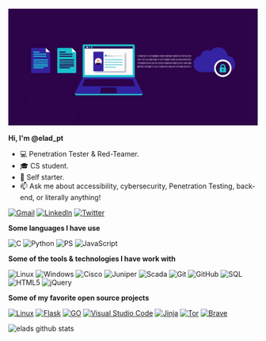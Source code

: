 ![Header](https://github.com/Sh3lldor/Sh3lldor/blob/master/cyber.gif)


**Hi, I'm @elad_pt**

-   :computer: Penetration Tester & Red-Teamer.
-   :mortar_board: CS student.
-   :mount_fuji: Self starter.
-   :mailbox: Ask me about accessibility, cybersecurity, Penetration Testing, back-end, or literally anything!

[![Gmail](https://img.shields.io/badge/-GMAIL-D14836?style=for-the-badge&logo=gmail&logoColor=white)](mailto:eladpt7@gmail.com)
[![LinkedIn](https://img.shields.io/badge/-LINKEDIN-0077B5?style=for-the-badge&logo=linkedin&logoColor=white)](https://www.linkedin.com/in/eladpt/)
[![Twitter](https://img.shields.io/twitter/url?style=social&url=https%3A%2F%2Ftwitter.com%2FElad_PT)](https://twitter.com/Elad_PT)

**Some languages I have use**

![C](https://img.shields.io/badge/-C-000000?style=flat&logo=C)
![Python](https://img.shields.io/badge/-Python-000000?style=flat&logo=python)
![PS](https://img.shields.io/badge/Powershell-v6.0-blue)
![JavaScript](https://img.shields.io/badge/-JavaScript-000000?style=flat&logo=javascript)

**Some of the tools & technologies I have work with**

![Linux](https://img.shields.io/badge/-Linux-000000?style=flat&logo=linux&logoColor=FCC624)
![Windows](https://img.shields.io/badge/Windows-red)
![Cisco](https://img.shields.io/badge/Cisco-blue)
![Juniper](https://img.shields.io/badge/Juniper-green)
![Scada](https://img.shields.io/badge/Scada-purple)
![Git](https://img.shields.io/badge/-Git-000000?style=flat&logo=git&logoColor=F05032)
![GitHub](https://img.shields.io/badge/-GitHub-000000?style=flat&logo=github&logoColor=FFFFFF)
![SQL](https://img.shields.io/badge/-SQL-000000?style=flat&logo=MySQL)
![HTML5](https://img.shields.io/badge/-HTML5-000000?style=flat&logo=HTML5)
![jQuery](https://img.shields.io/badge/-jQuery-000000?style=flat&logo=jQuery&logoColor=0769AD)


**Some of my favorite open source projects**

[![Linux](https://img.shields.io/badge/Linux-blue)](https://github.com/torvalds/linux)
[![Flask](https://img.shields.io/badge/flask-v1.1.1-blue)](https://github.com/pallets/flask)
[![GO](https://img.shields.io/badge/go-v1.15.0-green)](https://github.com/golang/go)
[![Visual Studio Code](https://img.shields.io/badge/-VSCode-000000?style=flat&logo=visual-studio-code&logoColor=007ACC)](https://github.com/microsoft/vscode)
[![Jinja](https://img.shields.io/badge/Jinja-v2.11.2-blue)](https://github.com/pallets/jinja)
[![Tor](https://img.shields.io/badge/-Tor-000000?style=flat&logo=tor&logoColor=7E4798)](https://www.torproject.org/)
[![Brave](https://img.shields.io/badge/Brave-red)](https://github.com/brave/brave-browser)

![elads github stats](https://github-readme-stats.vercel.app/api?username=Sh3lldor&count_private=true&show_icons=true&theme=dracula)